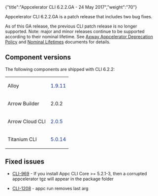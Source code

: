 {"title":"Appcelerator CLI 6.2.2.GA - 24 May 2017","weight":"70"}

Appcelerator CLI 6.2.2.GA is a patch release that includes two bug fixes.

As of this GA release, the previous CLI patch release is no longer supported. Note: major and minor releases continue to be supported according to their nominal lifetime. See [Axway Appcelerator Deprecation Policy](/docs/appc/AMPLIFY_Appcelerator_Services_Overview/Axway_Appcelerator_Deprecation_Policy/) and [Nominal Lifetimes](/docs/appc/AMPLIFY_Appcelerator_Services_Overview/Axway_Appcelerator_Product_Lifecycle/#nominal-lifetimes) documents for details.

## Component versions

The following components are shipped with CLI 6.2.2:

<table class="confluenceTable"><thead class=""></thead><tfoot class=""></tfoot><tbody><tr><td class="confluenceTd" rowspan="1" colspan="1"><p>Alloy</p></td><td class="confluenceTd" rowspan="1" colspan="1"><p><span style="color: #183691;">1.9.11</span></p></td></tr><tr><td class="confluenceTd" rowspan="1" colspan="1"><p>Arrow Builder</p></td><td class="confluenceTd" rowspan="1" colspan="1"><p>2.0.2</p></td></tr><tr><td class="confluenceTd" rowspan="1" colspan="1"><p>Arrow Cloud CLI</p></td><td class="confluenceTd" rowspan="1" colspan="1"><p><span style="color: #183691;">2.0.5</span></p></td></tr><tr><td class="confluenceTd" rowspan="1" colspan="1"><p>Titanium CLI</p></td><td class="confluenceTd" rowspan="1" colspan="1"><p><span style="color: #183691;">5.0.14</span></p></td></tr></tbody></table>

## Fixed issues

* [CLI-969](https://jira.appcelerator.org/browse/CLI-969) - If you install Appc CLI Core >= 5.2.1-3, then a corrupted appcelerator tgz will appear in the package folder

* [CLI-1208](https://jira.appcelerator.org/browse/CLI-1208) - appc run removes last arg
